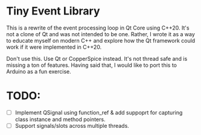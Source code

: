 # Tiny Event Library

This is a rewrite of the event processing loop in Qt Core using C++20.  It's not a clone of Qt and was not intended to
be one.  Rather, I wrote it as a way to educate myself on modern C++ and explore how the Qt framework could work if it
were implemented in C++20.

Don't use this. Use Qt or CopperSpice instead. It's not thread safe and is missing a ton of features. Having said that,
I would like to port this to Arduino as a fun exercise.

# TODO:
- [ ] Implement QSignal using function_ref & add suppoprt for capturing class instance and method pointers.
- [ ] Support signals/slots across multiple threads.
